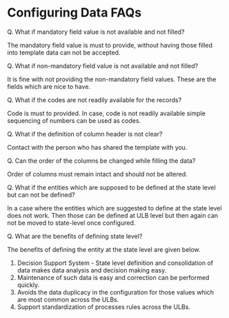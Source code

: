 # Configuring Data FAQs



Q. What if mandatory field value is not available and not filled?

The mandatory field value is must to provide, without having those filled into template data can not be accepted.

Q. What if non-mandatory field value is not available and not filled?

It is fine with not providing the non-mandatory field values. These are the fields which are nice to have.

Q. What if the codes are not readily available for the records?

Code is must to provided. In case, code is not readily available simple sequencing of numbers can be used as codes.

Q. What if the definition of column header is not clear?

Contact with the person who has shared the template with you.

Q. Can the order of the columns be changed while filling the data?

Order of columns must remain intact and should not be altered.

Q. What if the entities which are supposed to be defined at the state level but can not be defined?

In a case where the entities which are suggested to define at the state level does not work. Then those can be defined at ULB level but then again can not be moved to state-level once configured.

Q. What are the benefits of defining state level?

The benefits of defining the entity at the state level are given below.

1. Decision Support System -  State level definition and consolidation of data makes data analysis and decision making easy.
2. Maintenance of such data is easy and correction can be performed quickly.
3. Avoids the data duplicacy in the configuration for those values which are most common across the ULBs.
4. Support standardization of processes rules across the ULBs.

